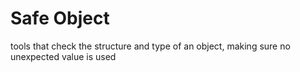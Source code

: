 # Safe Object

tools that check the structure and type of an object, making sure no unexpected value is used